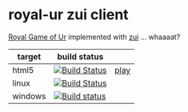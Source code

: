 # royal-ur zui client

[Royal Game of Ur](https://en.wikipedia.org/wiki/Royal_Game_of_Ur) implemented with [zui](https://github.com/armory3d/zui.git) ... whaaaat?

|target|build status||
|-|-|-|
|html5|[![Build Status](https://travis-ci.org/sh-dave/royal-ur.zui-client.svg?branch=master)](https://travis-ci.org/sh-dave/royal-ur.zui-client)|[play](https://sh-dave.github.io/royal-ur.zui-client)|
|linux|[![Build Status](https://travis-ci.org/sh-dave/royal-ur.zui-client.svg?branch=master)](https://travis-ci.org/sh-dave/royal-ur.zui-client)||
|windows|[![Build status](https://ci.appveyor.com/api/projects/status/github/sh-dave/royal-ur.zui-client/branch/master?svg=true)](https://ci.appveyor.com/project/sh-dave/royal-ur-zui-client)||
